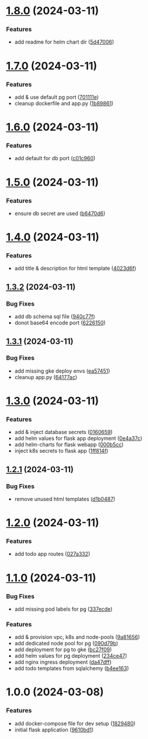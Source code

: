 # [1.8.0](https://github.com/Ebaneck/gorgias-sre-assessment/compare/v1.7.0...v1.8.0) (2024-03-11)


### Features

* add readme for helm chart dir ([5d47006](https://github.com/Ebaneck/gorgias-sre-assessment/commit/5d47006bf2498ee0681397d675a894b71f0004c3))

# [1.7.0](https://github.com/Ebaneck/gorgias-sre-assessment/compare/v1.6.0...v1.7.0) (2024-03-11)


### Features

* add & use default pg port ([701111e](https://github.com/Ebaneck/gorgias-sre-assessment/commit/701111ef7d7d9be64c4cbaf9a7c744e29b3fd1b4))
* cleanup dockerfile and app.py ([1b89861](https://github.com/Ebaneck/gorgias-sre-assessment/commit/1b89861df3c95f3ee016110404effecc98e718a6))

# [1.6.0](https://github.com/Ebaneck/gorgias-sre-assessment/compare/v1.5.0...v1.6.0) (2024-03-11)


### Features

* add default for db port ([c01c960](https://github.com/Ebaneck/gorgias-sre-assessment/commit/c01c96023aaae6b27a6409f02a89b8bf85ff4bb6))

# [1.5.0](https://github.com/Ebaneck/gorgias-sre-assessment/compare/v1.4.0...v1.5.0) (2024-03-11)


### Features

* ensure db secret are used ([b6470d6](https://github.com/Ebaneck/gorgias-sre-assessment/commit/b6470d63746effec19abb9955793426830162680))

# [1.4.0](https://github.com/Ebaneck/gorgias-sre-assessment/compare/v1.3.2...v1.4.0) (2024-03-11)


### Features

* add title & description for html template ([4023d6f](https://github.com/Ebaneck/gorgias-sre-assessment/commit/4023d6f535db0729e71acf0a703eae056e3e1211))

## [1.3.2](https://github.com/Ebaneck/gorgias-sre-assessment/compare/v1.3.1...v1.3.2) (2024-03-11)


### Bug Fixes

* add db schema sql file ([940c77f](https://github.com/Ebaneck/gorgias-sre-assessment/commit/940c77f85c2da9fe9e447c9469ce1e088a692fd2))
* donot base64 encode port ([6226150](https://github.com/Ebaneck/gorgias-sre-assessment/commit/622615049ac85e6c3cee4fe104290dfb9575cdc2))

## [1.3.1](https://github.com/Ebaneck/gorgias-sre-assessment/compare/v1.3.0...v1.3.1) (2024-03-11)


### Bug Fixes

* add missing gke deploy envs ([ea57451](https://github.com/Ebaneck/gorgias-sre-assessment/commit/ea5745139a5e8ecbd1fbed95cd976f86c9a86724))
* cleanup app.py ([64177ac](https://github.com/Ebaneck/gorgias-sre-assessment/commit/64177ac15372a19f15b3041b2cc719f650ce93e5))

# [1.3.0](https://github.com/Ebaneck/gorgias-sre-assessment/compare/v1.2.1...v1.3.0) (2024-03-11)


### Features

* add & inject database secrets ([0160659](https://github.com/Ebaneck/gorgias-sre-assessment/commit/01606599619c3dd17642e0467ae0f4ada317ade6))
* add helm values for flask app deployment ([0e4a37c](https://github.com/Ebaneck/gorgias-sre-assessment/commit/0e4a37c95c8634b979956a5852ad09438d2d55e0))
* add helm-charts for flask webapp ([000b5cc](https://github.com/Ebaneck/gorgias-sre-assessment/commit/000b5cc2c97950cb1403e47e89c63f1299b2dad5))
* inject k8s secrets to flask app ([1ff814f](https://github.com/Ebaneck/gorgias-sre-assessment/commit/1ff814f741e2c589f18f86e704fa6f3899edc239))

## [1.2.1](https://github.com/Ebaneck/gorgias-sre-assessment/compare/v1.2.0...v1.2.1) (2024-03-11)


### Bug Fixes

* remove unused html templates ([d1b0487](https://github.com/Ebaneck/gorgias-sre-assessment/commit/d1b04872555de1edd2860a0267916a4da9d7c245))

# [1.2.0](https://github.com/Ebaneck/gorgias-sre-assessment/compare/v1.1.0...v1.2.0) (2024-03-11)


### Features

* add todo app routes ([027a332](https://github.com/Ebaneck/gorgias-sre-assessment/commit/027a332acde4e22b58f5fdfad879b10b2119aae6))

# [1.1.0](https://github.com/Ebaneck/gorgias-sre-assessment/compare/v1.0.0...v1.1.0) (2024-03-11)


### Bug Fixes

* add missing pod labels for pg ([337ecde](https://github.com/Ebaneck/gorgias-sre-assessment/commit/337ecde984988853af8f3ba9d34b14fbc34b5900))


### Features

* add & provision vpc, k8s and node-pools ([9a81656](https://github.com/Ebaneck/gorgias-sre-assessment/commit/9a816560557781d3cf85cd6f8cb1fcb4bb5d6f4e))
* add dedicated node pool for pg ([090d79b](https://github.com/Ebaneck/gorgias-sre-assessment/commit/090d79bee5067fe569ab1e942fe0e925ca36f92e))
* add deployment for pg to gke ([bc27f09](https://github.com/Ebaneck/gorgias-sre-assessment/commit/bc27f0984213087b3294ee46986730413cb09de8))
* add helm values for pg deployment ([234ce47](https://github.com/Ebaneck/gorgias-sre-assessment/commit/234ce47d0ef41a87820ab0beddcb945811c28e48))
* add nginx ingress deployment ([da47dff](https://github.com/Ebaneck/gorgias-sre-assessment/commit/da47dff6d343639a8f5a328f1472fc0fa41eee1c))
* add todo templates from sqlalchemy ([b4ee163](https://github.com/Ebaneck/gorgias-sre-assessment/commit/b4ee1636fd07efe9a54ce8555272f08fe1119c1a))

# 1.0.0 (2024-03-08)


### Features

* add docker-compose file for dev setup ([1829480](https://github.com/Ebaneck/gorgias-sre-assessment/commit/1829480507e5d1ebc707b73d3ffb9e1adf245ef9))
* initial flask application ([9610bd1](https://github.com/Ebaneck/gorgias-sre-assessment/commit/9610bd19545184a2ff7715317cb29b0cec119f45))
